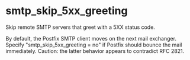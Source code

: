 # smtp_skip_5xx_greeting 


Skip remote SMTP servers that greet with a 5XX status code.


 By default, the Postfix SMTP client moves on the next mail
exchanger. Specify "smtp_skip_5xx_greeting = no" if Postfix should
bounce the mail immediately. Caution: the latter behavior appears
to contradict RFC 2821. 


